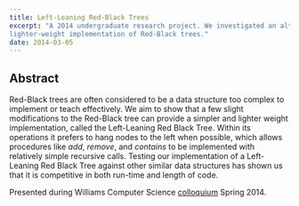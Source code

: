 ```yaml
---
title: Left-Leaning Red-Black Trees
excerpt: "A 2014 undergraduate research project. We investigated an alternative,
lighter-weight implementation of Red-Black trees."
date: 2014-03-05
---
```


## Abstract
Red-Black trees are often considered to be a data structure too complex to implement or teach effectively. We aim to show that a few slight modifications to the Red-Black tree can provide a simpler and lighter weight implementation, called the Left-Leaning Red Black Tree. Within its operations it prefers to hang nodes to the left when possible, which allows procedures like _add_, _remove_, and _contains_ to be implemented with relatively simple recursive calls. Testing our implementation of a Left-Leaning Red Black Tree against other similar data structures has shown us that it is competitive in both run-time and length of code.

Presented during Williams Computer Science [colloquium](https://csci.williams.edu/student-thesis-talks-part-ii/) Spring 2014.
